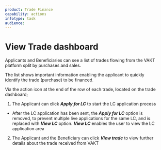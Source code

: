 ```yaml
---
product: Trade Finance
capability: actions
infotype: task
audience:
---
```


# View Trade dashboard 

Applicants and Beneficiaries can see a list of trades flowing from the VAKT platform split by purchases and sales.

The list shows important information enabling the applicant to quickly identify the trade (purchase) to be financed.

Via the action icon at the end of the row of each trade, located on the trade dashboard;

1. The Applicant can click _**Apply for LC**_ to start the LC application process
  * After the LC application has been sent, the _**Apply for LC**_ option is removed, to prevent multiple live applications for the same LC, and is replaced with _**View LC**_ option. _**View LC**_ enables the user to view the LC application area
2. The Applicant and the Beneficiary can click _**View trade**_ to view further details about the trade received from VAKT